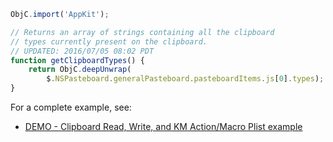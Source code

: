 
```js
ObjC.import('AppKit');

// Returns an array of strings containing all the clipboard
// types currently present on the clipboard.
// UPDATED: 2016/07/05 08:02 PDT
function getClipboardTypes() {
	return ObjC.deepUnwrap(
		$.NSPasteboard.generalPasteboard.pasteboardItems.js[0].types);
}
```

For a complete example, see:
* [DEMO - Clipboard Read, Write, and KM Action/Macro Plist example](Keyboard%20Maestro%20Routines%2FDEMO%20-%20Clipboard%20Read%2C%20Write%2C%20and%20KM%20Action%20Macro%20Plist%20example.md)